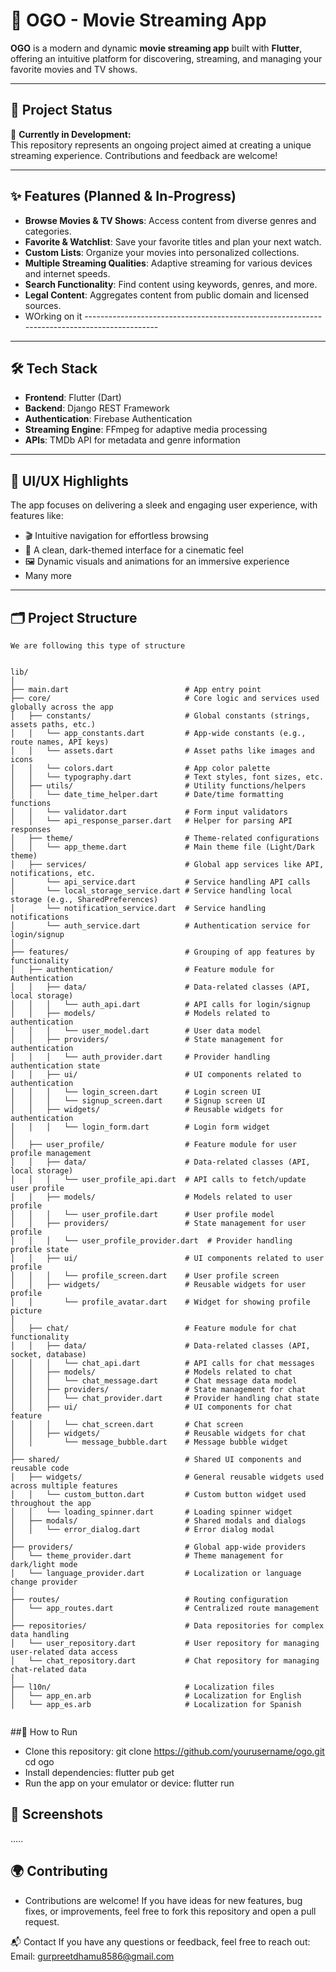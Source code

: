 # 🎥 OGO - Movie Streaming App  

**OGO** is a modern and dynamic **movie streaming app** built with **Flutter**, offering an intuitive platform for discovering, streaming, and managing your favorite movies and TV shows.  

---
## 🚧 Project Status  

🚀 **Currently in Development:**  
This repository represents an ongoing project aimed at creating a unique streaming experience. Contributions and feedback are welcome!  

---

## ✨ Features (Planned & In-Progress)  

- **Browse Movies & TV Shows**: Access content from diverse genres and categories.  
- **Favorite & Watchlist**: Save your favorite titles and plan your next watch.  
- **Custom Lists**: Organize your movies into personalized collections.  
- **Multiple Streaming Qualities**: Adaptive streaming for various devices and internet speeds.  
- **Search Functionality**: Find content using keywords, genres, and more.  
- **Legal Content**: Aggregates content from public domain and licensed sources.
- WOrking on it -------------------------------------------------------------------------------------------- 

---

## 🛠️ Tech Stack  

- **Frontend**: Flutter (Dart)  
- **Backend**: Django REST Framework  
- **Authentication**: Firebase Authentication  
- **Streaming Engine**: FFmpeg for adaptive media processing  
- **APIs**: TMDb API for metadata and genre information  

---

## 🎨 UI/UX Highlights  

The app focuses on delivering a sleek and engaging user experience, with features like:  

- 🎬 Intuitive navigation for effortless browsing  
- 🌌 A clean, dark-themed interface for a cinematic feel  
- 🖼️ Dynamic visuals and animations for an immersive experience
- Many more 

---

## 🗂️ Project Structure  

```plaintext
We are following this type of structure 


lib/
│
├── main.dart                          # App entry point 
├── core/                              # Core logic and services used globally across the app
│   ├── constants/                     # Global constants (strings, assets paths, etc.)
│   │   └── app_constants.dart         # App-wide constants (e.g., route names, API keys)
│   │   └── assets.dart                # Asset paths like images and icons
│   │   └── colors.dart                # App color palette
│   │   └── typography.dart            # Text styles, font sizes, etc.
│   ├── utils/                         # Utility functions/helpers
│   │   └── date_time_helper.dart      # Date/time formatting functions
│   │   └── validator.dart             # Form input validators
│   │   └── api_response_parser.dart   # Helper for parsing API responses
│   ├── theme/                         # Theme-related configurations
│   │   └── app_theme.dart             # Main theme file (Light/Dark theme)
│   ├── services/                      # Global app services like API, notifications, etc.
│       └── api_service.dart           # Service handling API calls
│       └── local_storage_service.dart # Service handling local storage (e.g., SharedPreferences)
│       └── notification_service.dart  # Service handling notifications
│       └── auth_service.dart          # Authentication service for login/signup
│
├── features/                          # Grouping of app features by functionality
│   ├── authentication/                # Feature module for Authentication
│   │   ├── data/                      # Data-related classes (API, local storage)
│   │   │   └── auth_api.dart          # API calls for login/signup
│   │   ├── models/                    # Models related to authentication
│   │   │   └── user_model.dart        # User data model
│   │   ├── providers/                 # State management for authentication
│   │   │   └── auth_provider.dart     # Provider handling authentication state
│   │   ├── ui/                        # UI components related to authentication
│   │   │   └── login_screen.dart      # Login screen UI
│   │   │   └── signup_screen.dart     # Signup screen UI
│   │   ├── widgets/                   # Reusable widgets for authentication
│   │   │   └── login_form.dart        # Login form widget
│
│   ├── user_profile/                  # Feature module for user profile management
│   │   ├── data/                      # Data-related classes (API, local storage)
│   │   │   └── user_profile_api.dart  # API calls to fetch/update user profile
│   │   ├── models/                    # Models related to user profile
│   │   │   └── user_profile.dart      # User profile model
│   │   ├── providers/                 # State management for user profile
│   │   │   └── user_profile_provider.dart  # Provider handling profile state
│   │   ├── ui/                        # UI components related to user profile
│   │   │   └── profile_screen.dart    # User profile screen
│   │   ├── widgets/                   # Reusable widgets for user profile
│   │       └── profile_avatar.dart    # Widget for showing profile picture
│
│   ├── chat/                          # Feature module for chat functionality
│   │   ├── data/                      # Data-related classes (API, socket, database)
│   │   │   └── chat_api.dart          # API calls for chat messages
│   │   ├── models/                    # Models related to chat
│   │   │   └── chat_message.dart      # Chat message data model
│   │   ├── providers/                 # State management for chat
│   │   │   └── chat_provider.dart     # Provider handling chat state
│   │   ├── ui/                        # UI components for chat feature
│   │   │   └── chat_screen.dart       # Chat screen
│   │   ├── widgets/                   # Reusable widgets for chat
│   │       └── message_bubble.dart    # Message bubble widget
│
├── shared/                            # Shared UI components and reusable code
│   ├── widgets/                       # General reusable widgets used across multiple features
│   │   └── custom_button.dart         # Custom button widget used throughout the app
│   │   └── loading_spinner.dart       # Loading spinner widget
│   ├── modals/                        # Shared modals and dialogs
│   │   └── error_dialog.dart          # Error dialog modal
│
├── providers/                         # Global app-wide providers
│   └── theme_provider.dart            # Theme management for dark/light mode
│   └── language_provider.dart         # Localization or language change provider
│
├── routes/                            # Routing configuration
│   └── app_routes.dart                # Centralized route management
│
├── repositories/                      # Data repositories for complex data handling
│   └── user_repository.dart           # User repository for managing user-related data access
│   └── chat_repository.dart           # Chat repository for managing chat-related data
│
├── l10n/                              # Localization files
│   └── app_en.arb                     # Localization for English  
│   └── app_es.arb                     # Localization for Spanish
                      
```
##🌟 How to Run
- Clone this repository:
  git clone https://github.com/yourusername/ogo.git
  cd ogo
- Install dependencies:
  flutter pub get
- Run the app on your emulator or device:
  flutter run
## 📸 Screenshots
 .....

## 🌍 Contributing
- Contributions are welcome! If you have ideas for new features, bug fixes, or improvements, feel free to fork this repository and open a pull request.

📬 Contact
If you have any questions or feedback, feel free to reach out:
Email: gurpreetdhamu8586@gmail.com









